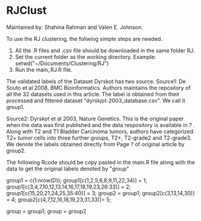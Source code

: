 # RJClust
Maintained by: Shahina Rahman and Valen E. Johnson. 

To use the RJ clustering, the follwing simple steps are needed. 

1. All the .R files and .csv file should be downloaded in the same folder RJ. 
2. Set the current folder as the working directory.  Example: setwd("~/Documents/Clustering/RJ")
3. Run the main_RJ.R file. 



The validated labels of the Dataset Dyrskot has two source. 
Source1:  De Souto et al 2008, BMC Bioinformatics. Authors maintains the repository of all the 32 datasets used in this article. The label is obtained from their processed and filtered dataset "dyrskjot-2003_database.csv". We call it group1.

Source2:  Dyrskot et al 2003, Nature Genetics. This is the original paper when the data was first published and the data respository is available in ? . Along with T2 and T1 Bladder Carcinoma tumors, authors have categorized T2+ tumor cells into three further groups, T2+, T2-grade2 and T2-grade3. We denote the labels obtained directly from Page ? of original article by group2. 

The following Rcode should be copy pasted in the main.R file along with the data to get the original labels denoted by "group"

group1         = c(1:nrow(D));
group1[c(1,2,5,6,8,9,11,22,34)] = 1;
group1[c(3,4,7,10,12,13,14,16,17,18,19,23,26:33)] = 2;
group1[c(15,20,21,24,25,35:40)] = 3;
group2 = group1;
group2[c(3,13,14,30)] = 4;
group2[c(4,7,12,16,18,19,23,31,33)]= 5;

group = group1; 
group = group2
